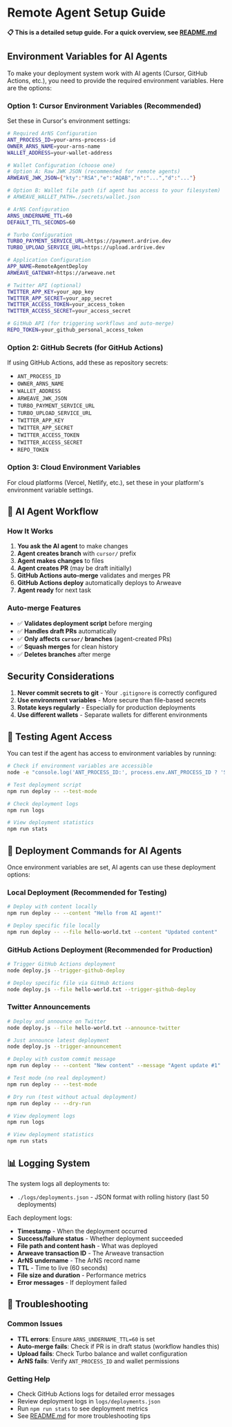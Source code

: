 # Remote Agent Setup Guide

**📋 This is a detailed setup guide. For a quick overview, see [README.md](./README.md)**

## Environment Variables for AI Agents

To make your deployment system work with AI agents (Cursor, GitHub Actions, etc.), you need to provide the required environment variables. Here are the options:

### Option 1: Cursor Environment Variables (Recommended)
Set these in Cursor's environment settings:

```bash
# Required ArNS Configuration
ANT_PROCESS_ID=your-arns-process-id
OWNER_ARNS_NAME=your-arns-name
WALLET_ADDRESS=your-wallet-address

# Wallet Configuration (choose one)
# Option A: Raw JWK JSON (recommended for remote agents)
ARWEAVE_JWK_JSON={"kty":"RSA","e":"AQAB","n":"...","d":"..."}

# Option B: Wallet file path (if agent has access to your filesystem)
# ARWEAVE_WALLET_PATH=./secrets/wallet.json

# ArNS Configuration
ARNS_UNDERNAME_TTL=60
DEFAULT_TTL_SECONDS=60

# Turbo Configuration
TURBO_PAYMENT_SERVICE_URL=https://payment.ardrive.dev
TURBO_UPLOAD_SERVICE_URL=https://upload.ardrive.dev

# Application Configuration
APP_NAME=RemoteAgentDeploy
ARWEAVE_GATEWAY=https://arweave.net

# Twitter API (optional)
TWITTER_APP_KEY=your_app_key
TWITTER_APP_SECRET=your_app_secret
TWITTER_ACCESS_TOKEN=your_access_token
TWITTER_ACCESS_SECRET=your_access_secret

# GitHub API (for triggering workflows and auto-merge)
REPO_TOKEN=your_github_personal_access_token
```

### Option 2: GitHub Secrets (for GitHub Actions)
If using GitHub Actions, add these as repository secrets:
- `ANT_PROCESS_ID`
- `OWNER_ARNS_NAME` 
- `WALLET_ADDRESS`
- `ARWEAVE_JWK_JSON`
- `TURBO_PAYMENT_SERVICE_URL`
- `TURBO_UPLOAD_SERVICE_URL`
- `TWITTER_APP_KEY`
- `TWITTER_APP_SECRET`
- `TWITTER_ACCESS_TOKEN`
- `TWITTER_ACCESS_SECRET`
- `REPO_TOKEN`

### Option 3: Cloud Environment Variables
For cloud platforms (Vercel, Netlify, etc.), set these in your platform's environment variable settings.

## 🤖 AI Agent Workflow

### How It Works
1. **You ask the AI agent** to make changes
2. **Agent creates branch** with `cursor/` prefix
3. **Agent makes changes** to files
4. **Agent creates PR** (may be draft initially)
5. **GitHub Actions auto-merge** validates and merges PR
6. **GitHub Actions deploy** automatically deploys to Arweave
7. **Agent ready** for next task

### Auto-merge Features
- ✅ **Validates deployment script** before merging
- ✅ **Handles draft PRs** automatically
- ✅ **Only affects `cursor/` branches** (agent-created PRs)
- ✅ **Squash merges** for clean history
- ✅ **Deletes branches** after merge

## Security Considerations

1. **Never commit secrets to git** - Your `.gitignore` is correctly configured
2. **Use environment variables** - More secure than file-based secrets
3. **Rotate keys regularly** - Especially for production deployments
4. **Use different wallets** - Separate wallets for different environments

## 🧪 Testing Agent Access

You can test if the agent has access to environment variables by running:

```bash
# Check if environment variables are accessible
node -e "console.log('ANT_PROCESS_ID:', process.env.ANT_PROCESS_ID ? 'SET' : 'NOT SET')"

# Test deployment script
npm run deploy -- --test-mode

# Check deployment logs
npm run logs

# View deployment statistics
npm run stats
```

## 🚀 Deployment Commands for AI Agents

Once environment variables are set, AI agents can use these deployment options:

### Local Deployment (Recommended for Testing)
```bash
# Deploy with content locally
npm run deploy -- --content "Hello from AI agent!"

# Deploy specific file locally
npm run deploy -- --file hello-world.txt --content "Updated content"
```

### GitHub Actions Deployment (Recommended for Production)
```bash
# Trigger GitHub Actions deployment
node deploy.js --trigger-github-deploy

# Deploy specific file via GitHub Actions
node deploy.js --file hello-world.txt --trigger-github-deploy
```

### Twitter Announcements
```bash
# Deploy and announce on Twitter
node deploy.js --file hello-world.txt --announce-twitter

# Just announce latest deployment
node deploy.js --trigger-announcement

# Deploy with custom commit message
npm run deploy -- --content "New content" --message "Agent update #1"

# Test mode (no real deployment)
npm run deploy -- --test-mode

# Dry run (test without actual deployment)
npm run deploy -- --dry-run

# View deployment logs
npm run logs

# View deployment statistics  
npm run stats
```

## 📊 Logging System

The system logs all deployments to:
- `./logs/deployments.json` - JSON format with rolling history (last 50 deployments)

Each deployment logs:
- **Timestamp** - When the deployment occurred
- **Success/failure status** - Whether deployment succeeded
- **File path and content hash** - What was deployed
- **Arweave transaction ID** - The Arweave transaction
- **ArNS undername** - The ArNS record name
- **TTL** - Time to live (60 seconds)
- **File size and duration** - Performance metrics
- **Error messages** - If deployment failed

## 🔧 Troubleshooting

### Common Issues
- **TTL errors**: Ensure `ARNS_UNDERNAME_TTL=60` is set
- **Auto-merge fails**: Check if PR is in draft status (workflow handles this)
- **Upload fails**: Check Turbo balance and wallet configuration
- **ArNS fails**: Verify `ANT_PROCESS_ID` and wallet permissions

### Getting Help
- Check GitHub Actions logs for detailed error messages
- Review deployment logs in `logs/deployments.json`
- Run `npm run stats` to see deployment metrics
- See [README.md](./README.md) for more troubleshooting tips
